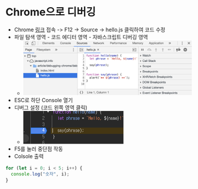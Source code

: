 # Chrome으로 디버깅
- Chrome [링크](https://ko.javascript.info/article/debugging-chrome/debugging/index.html) 접속 -> F12 -> Source -> hello.js 클릭하여 코드 수정
- 파일 탐색 영역 - 코드 에디터 영역 - 자바스크립트 디버깅 영역
  - ![alt text](image.png)
- ESC로 하단 Console 열기
- 디버그 설정 (코드 왼쪽 영역 클릭)
  - ![alt text](image-1.png)
- F5를 눌러 중단점 작동
- Colsole 출력
```js
for (let i = 0; i < 5; i++) {
  console.log("숫자", i);
}
```